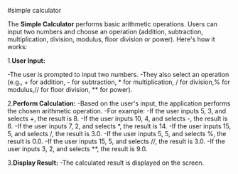 #simple calculator

The **Simple Calculator** performs basic arithmetic operations. Users can input two numbers and choose an operation (addition, subtraction, multiplication, division, modulus, floor division or power). Here's how it works:

1.**User Input:**

  -The user is prompted to input two numbers.
  -They also select an operation (e.g., + for addition, - for subtraction, * for multiplication, / for division,% for modulus,// for floor division, ** for power).

2.**Perform Calculation:**
  -Based on the user's input, the application performs the chosen arithmetic operation.
  -For example:
    -If the user inputs 5, 3, and selects +, the result is 8.
    -If the user inputs 10, 4, and selects -, the result is 6.
    -If the user inputs 7, 2, and selects *, the result is 14.
    -If the user inputs 15, 5, and selects /, the result is 3.0.
    -If the user inputs 5, 5, and selects %, the result is 0.0.
    -If the user inputs 15, 5, and selects //, the result is 3.0.
    -If the user inputs 3, 2, and selects **, the result is 9.0.

3.**Display Result:**
  -The calculated result is displayed on the screen.
